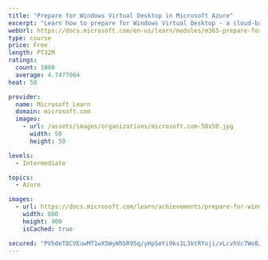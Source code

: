 ```yaml
---
title: "Prepare for Windows Virtual Desktop in Microsoft Azure"
excerpt: "Learn how to prepare for Windows Virtual Desktop - a cloud-based virtualization solution running on Microsoft Azure. Windows Virtual Desktop is an elastically scalable service to deliver remote desktop and remote app experiences - without having to manage the underlying server infrastructure. Review the prerequisites and tools provided by Microsoft get ready to provision your first Windows Virtual Desktop host pool."
webUrl: https://docs.microsoft.com/en-us/learn/modules/m365-prepare-for-wvd/
type: course
price: Free
length: PT32M
ratings:
  count: 1090
  average: 4.7477064
heat: 50

provider:
  name: Microsoft Learn
  domain: microsoft.com
  images:
    - url: /assets/images/organizations/microsoft.com-50x50.jpg
      width: 50
      height: 50

levels:
  - Intermediate

topics:
  - Azure

images:
  - url: https://docs.microsoft.com/learn/achievements/prepare-for-windows-virtual-desktop-social.png
    width: 800
    height: 400
    isCached: true

secured: "PVhdeT8CVEuwMT1wX5WyWhSR95q/yHpSeYi9ks1L3ktRYoji/xLcvhVc7Wo8Jh2hBQCqYwiYYy7mc/+rjqeRmKoiTsA322Kqs1pYne5lic99zNbhWCHcNO52PysdS/d8fs5bSZfQh3at4BkVMhaP0cpPTw1sfPsp8VMFFZq187yxCtJOAIy+GhDwIQIrFyGhJOlUQU4onS4UOcbpPXEEMD6HgntVLkGHEJaz5tL3TCNnOgLLYOEUHsv8+NpjPTMqlcABc79O9XU0yFKzdg+AQA1APXZkI03DbWPxUfslz2z3zjpyPwBlSYpUPvebo2hG5Ciq6Xpmv8aqRhcBXgrxKxs449R+iC2CD9bXdpqMvPDnJcFdg34rFU+83z3+6ixstfXBM3+UlAWtz4Bqm0N+Kz9dp10QyQ78M6PTG08HnPA=;5gEH7mNF0AVgq0iqLD97ng=="
---
```


